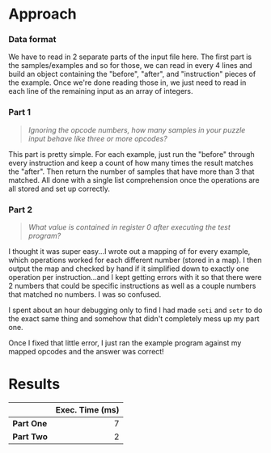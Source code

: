 # Approach
### Data format

We have to read in 2 separate parts of the input file here. The first part is the samples/examples and so for those,
we can read in every 4 lines and build an object containing the "before", "after", and "instruction" pieces of the
example. Once we're done reading those in, we just need to read in each line of the remaining input as an array of
integers.

### Part 1
> _Ignoring the opcode numbers, how many samples in your puzzle input behave like three or more opcodes?_

This part is pretty simple. For each example, just run the "before" through every instruction and keep a count of
how many times the result matches the "after". Then return the number of samples that have more than 3 that matched.
All done with a single list comprehension once the operations are all stored and set up correctly.

### Part 2
> _What value is contained in register 0 after executing the test program?_

I thought it was super easy...I wrote out a mapping of for every example, which operations worked for each different
number (stored in a map). I then output the map and checked by hand if it simplified down to exactly one operation
per instruction...and I kept getting errors with it so that there were 2 numbers that could be specific instructions
as well as a couple numbers that matched no numbers. I was so confused.

I spent about an hour debugging only to find I had made `seti` and `setr` to do the exact same thing and somehow that didn't
completely mess up my part one.

Once I fixed that little error, I just ran the example program against my mapped opcodes and the answer was correct!

# Results

|              | Exec. Time (ms) |
|--------------|----------------:|
| **Part One** |               7 |
| **Part Two** |               2 |
